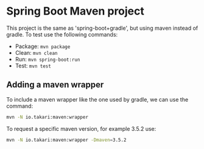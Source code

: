 # Spring Boot Maven project

This project is the same as 'spring-boot+gradle', but using maven instead of gradle. To test use the following commands:

* Package: `mvn package`
* Clean: `mvn clean`
* Run: `mvn spring-boot:run`
* Test: `mvn test`

## Adding a maven wrapper

To include a maven wrapper like the one used by gradle, we can use the command:

```bash
mvn -N io.takari:maven:wrapper
```

To request a specific maven version, for example 3.5.2 use:

```bash
mvn -N io.takari:maven:wrapper -Dmaven=3.5.2
```